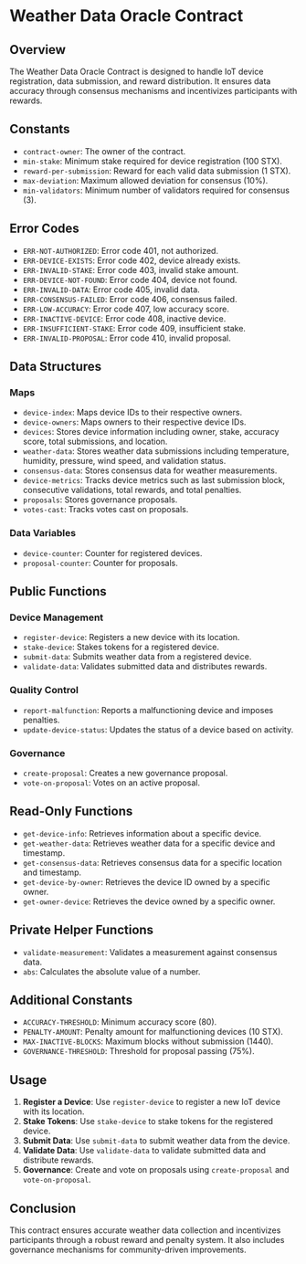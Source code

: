 # Weather Data Oracle Contract

## Overview
The Weather Data Oracle Contract is designed to handle IoT device registration, data submission, and reward distribution. It ensures data accuracy through consensus mechanisms and incentivizes participants with rewards.

## Constants
- `contract-owner`: The owner of the contract.
- `min-stake`: Minimum stake required for device registration (100 STX).
- `reward-per-submission`: Reward for each valid data submission (1 STX).
- `max-deviation`: Maximum allowed deviation for consensus (10%).
- `min-validators`: Minimum number of validators required for consensus (3).

## Error Codes
- `ERR-NOT-AUTHORIZED`: Error code 401, not authorized.
- `ERR-DEVICE-EXISTS`: Error code 402, device already exists.
- `ERR-INVALID-STAKE`: Error code 403, invalid stake amount.
- `ERR-DEVICE-NOT-FOUND`: Error code 404, device not found.
- `ERR-INVALID-DATA`: Error code 405, invalid data.
- `ERR-CONSENSUS-FAILED`: Error code 406, consensus failed.
- `ERR-LOW-ACCURACY`: Error code 407, low accuracy score.
- `ERR-INACTIVE-DEVICE`: Error code 408, inactive device.
- `ERR-INSUFFICIENT-STAKE`: Error code 409, insufficient stake.
- `ERR-INVALID-PROPOSAL`: Error code 410, invalid proposal.

## Data Structures
### Maps
- `device-index`: Maps device IDs to their respective owners.
- `device-owners`: Maps owners to their respective device IDs.
- `devices`: Stores device information including owner, stake, accuracy score, total submissions, and location.
- `weather-data`: Stores weather data submissions including temperature, humidity, pressure, wind speed, and validation status.
- `consensus-data`: Stores consensus data for weather measurements.
- `device-metrics`: Tracks device metrics such as last submission block, consecutive validations, total rewards, and total penalties.
- `proposals`: Stores governance proposals.
- `votes-cast`: Tracks votes cast on proposals.

### Data Variables
- `device-counter`: Counter for registered devices.
- `proposal-counter`: Counter for proposals.

## Public Functions
### Device Management
- `register-device`: Registers a new device with its location.
- `stake-device`: Stakes tokens for a registered device.
- `submit-data`: Submits weather data from a registered device.
- `validate-data`: Validates submitted data and distributes rewards.

### Quality Control
- `report-malfunction`: Reports a malfunctioning device and imposes penalties.
- `update-device-status`: Updates the status of a device based on activity.

### Governance
- `create-proposal`: Creates a new governance proposal.
- `vote-on-proposal`: Votes on an active proposal.

## Read-Only Functions
- `get-device-info`: Retrieves information about a specific device.
- `get-weather-data`: Retrieves weather data for a specific device and timestamp.
- `get-consensus-data`: Retrieves consensus data for a specific location and timestamp.
- `get-device-by-owner`: Retrieves the device ID owned by a specific owner.
- `get-owner-device`: Retrieves the device owned by a specific owner.

## Private Helper Functions
- `validate-measurement`: Validates a measurement against consensus data.
- `abs`: Calculates the absolute value of a number.

## Additional Constants
- `ACCURACY-THRESHOLD`: Minimum accuracy score (80).
- `PENALTY-AMOUNT`: Penalty amount for malfunctioning devices (10 STX).
- `MAX-INACTIVE-BLOCKS`: Maximum blocks without submission (1440).
- `GOVERNANCE-THRESHOLD`: Threshold for proposal passing (75%).

## Usage
1. **Register a Device**: Use `register-device` to register a new IoT device with its location.
2. **Stake Tokens**: Use `stake-device` to stake tokens for the registered device.
3. **Submit Data**: Use `submit-data` to submit weather data from the device.
4. **Validate Data**: Use `validate-data` to validate submitted data and distribute rewards.
5. **Governance**: Create and vote on proposals using `create-proposal` and `vote-on-proposal`.

## Conclusion
This contract ensures accurate weather data collection and incentivizes participants through a robust reward and penalty system. It also includes governance mechanisms for community-driven improvements.
